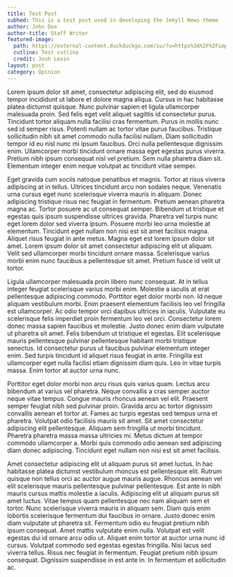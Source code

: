 ```yaml
---
title: Test Post
subhed: This is a test post used in developing the Jekyll News theme
author: John Doe
author-title: Staff Writer
featured-image: 
  path: https://external-content.duckduckgo.com/iu/?u=https%3A%2F%2Fimprimis.hillsdale.edu%2Fwp-content%2Fuploads%2F1974%2F02%2FStack-of-Old-Newspapers.jpg&f=1&nofb=1&ipt=ca0d9786e63f70d482c378382dc08e047b69768e1a7d58338a83aa0bd00b1eaa&ipo=images
  cutline: Test cutline
  credit: Josh Levin
layout: post
category: Opinion
---
```


Lorem ipsum dolor sit amet, consectetur adipiscing elit, sed do eiusmod tempor incididunt ut labore et dolore magna aliqua. Cursus in hac habitasse platea dictumst quisque. Nunc pulvinar sapien et ligula ullamcorper malesuada proin. Sed felis eget velit aliquet sagittis id consectetur purus. Tincidunt tortor aliquam nulla facilisi cras fermentum. Purus in mollis nunc sed id semper risus. Potenti nullam ac tortor vitae purus faucibus. Tristique sollicitudin nibh sit amet commodo nulla facilisi nullam. Diam sollicitudin tempor id eu nisl nunc mi ipsum faucibus. Orci nulla pellentesque dignissim enim. Ullamcorper morbi tincidunt ornare massa eget egestas purus viverra. Pretium nibh ipsum consequat nisl vel pretium. Sem nulla pharetra diam sit. Elementum integer enim neque volutpat ac tincidunt vitae semper.

Eget gravida cum sociis natoque penatibus et magnis. Tortor at risus viverra adipiscing at in tellus. Ultrices tincidunt arcu non sodales neque. Venenatis urna cursus eget nunc scelerisque viverra mauris in aliquam. Donec adipiscing tristique risus nec feugiat in fermentum. Pretium aenean pharetra magna ac. Tortor posuere ac ut consequat semper. Bibendum ut tristique et egestas quis ipsum suspendisse ultrices gravida. Pharetra vel turpis nunc eget lorem dolor sed viverra ipsum. Posuere morbi leo urna molestie at elementum. Tincidunt eget nullam non nisi est sit amet facilisis magna. Aliquet risus feugiat in ante metus. Magna eget est lorem ipsum dolor sit amet. Lorem ipsum dolor sit amet consectetur adipiscing elit ut aliquam. Velit sed ullamcorper morbi tincidunt ornare massa. Scelerisque varius morbi enim nunc faucibus a pellentesque sit amet. Pretium fusce id velit ut tortor.

Ligula ullamcorper malesuada proin libero nunc consequat. At in tellus integer feugiat scelerisque varius morbi enim. Molestie a iaculis at erat pellentesque adipiscing commodo. Porttitor eget dolor morbi non. Id neque aliquam vestibulum morbi. Enim praesent elementum facilisis leo vel fringilla est ullamcorper. Ac odio tempor orci dapibus ultrices in iaculis. Vulputate eu scelerisque felis imperdiet proin fermentum leo vel orci. Consectetur lorem donec massa sapien faucibus et molestie. Justo donec enim diam vulputate ut pharetra sit amet. Felis bibendum ut tristique et egestas. Elit scelerisque mauris pellentesque pulvinar pellentesque habitant morbi tristique senectus. Id consectetur purus ut faucibus pulvinar elementum integer enim. Sed turpis tincidunt id aliquet risus feugiat in ante. Fringilla est ullamcorper eget nulla facilisi etiam dignissim diam quis. Leo in vitae turpis massa. Enim tortor at auctor urna nunc.

Porttitor eget dolor morbi non arcu risus quis varius quam. Lectus arcu bibendum at varius vel pharetra. Neque convallis a cras semper auctor neque vitae tempus. Congue mauris rhoncus aenean vel elit. Praesent semper feugiat nibh sed pulvinar proin. Gravida arcu ac tortor dignissim convallis aenean et tortor at. Fames ac turpis egestas sed tempus urna et pharetra. Volutpat odio facilisis mauris sit amet. Sit amet consectetur adipiscing elit pellentesque. Aliquam sem fringilla ut morbi tincidunt. Pharetra pharetra massa massa ultricies mi. Metus dictum at tempor commodo ullamcorper a. Morbi quis commodo odio aenean sed adipiscing diam donec adipiscing. Tincidunt eget nullam non nisi est sit amet facilisis.

Amet consectetur adipiscing elit ut aliquam purus sit amet luctus. In hac habitasse platea dictumst vestibulum rhoncus est pellentesque elit. Rutrum quisque non tellus orci ac auctor augue mauris augue. Rhoncus aenean vel elit scelerisque mauris pellentesque pulvinar pellentesque. Est ante in nibh mauris cursus mattis molestie a iaculis. Adipiscing elit ut aliquam purus sit amet luctus. Vitae tempus quam pellentesque nec nam aliquam sem et tortor. Nunc scelerisque viverra mauris in aliquam sem. Diam quis enim lobortis scelerisque fermentum dui faucibus in ornare. Justo donec enim diam vulputate ut pharetra sit. Fermentum odio eu feugiat pretium nibh ipsum consequat. Amet mattis vulputate enim nulla. Volutpat est velit egestas dui id ornare arcu odio ut. Aliquet enim tortor at auctor urna nunc id cursus. Volutpat commodo sed egestas egestas fringilla. Nisi lacus sed viverra tellus. Risus nec feugiat in fermentum. Feugiat pretium nibh ipsum consequat. Dignissim suspendisse in est ante in. In fermentum et sollicitudin ac.